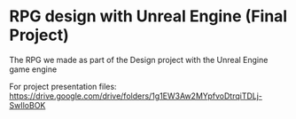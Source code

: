 # RPG design with Unreal Engine (Final Project)
The RPG we made as part of the Design project with the Unreal Engine game engine

For project presentation files: https://drive.google.com/drive/folders/1g1EW3Aw2MYpfvoDtrqiTDLj-SwIloBOK
